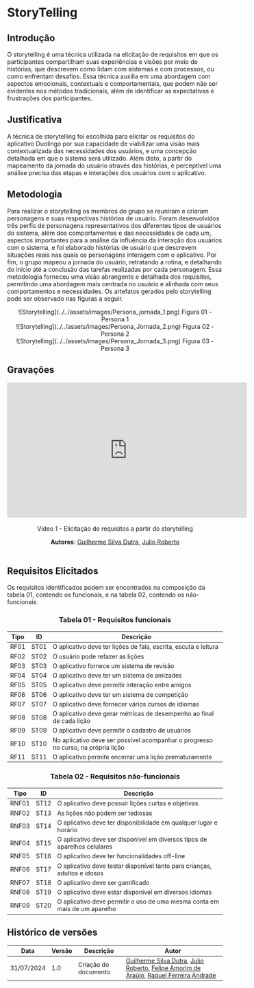 # StoryTelling

## Introdução

O storytelling é uma técnica utilizada na elicitação de requisitos em que os participantes compartilham suas experiências e visões por meio de histórias, que descrevem como lidam com sistemas e com processos, ou como enfrentam desafios. Essa técnica auxilia em uma abordagem com aspectos emocionais, contextuais e comportamentais, que podem não ser evidentes nos métodos tradicionais, além de identificar as expectativas e frustrações dos participantes. 

## Justificativa

A técnica de storytelling foi escolhida para elicitar os requisitos do aplicativo Duolingo por sua capacidade de viabilizar uma visão mais contextualizada das necessidades dos usuários, e uma concepção detalhada em que o sistema será utilizado. Além disto, a partir do mapeamento da jornada do usuário através das histórias, é perceptível uma análise precisa das etapas e interações dos usuários com o aplicativo.

## Metodologia

Para realizar o storytelling os membros do grupo se reuniram e criaram personagens e suas respectivas histórias de usuário. Foram desenvolvidos três perfis de personagens representativos dos diferentes tipos de usuários do sistema, além dos comportamentos e das necessidades de cada um, aspectos importantes para a análise da influência da interação dos usuários com o sistema, e foi elaborado histórias de usuário que descrevem situações reais nas quais os personagens interagem com o aplicativo. Por fim, o grupo mapeou a jornada do usuário, retratando a rotina, e detalhando do início até a conclusão das tarefas realizadas por cada personagem. Essa metodologia forneceu uma visão abrangente e detalhada dos requisitos, permitindo uma abordagem mais centrada no usuário e alinhada com seus comportamentos e necessidades. Os artefatos gerados pelo storytelling pode ser observado nas figuras a seguir. 

<center>
![Storytelling](../../assets/images/Persona_jornada_1.png)
Figura 01 - Persona 1
</center>
<center>
![Storytelling](../../assets/images/Persona_Jornada_2.png)
Figura 02 - Persona 2
</center>
<center>
![Storytelling](../../assets/images/Persona_Jornada_3.png)
Figura 03 - Persona 3
</center>

## Gravações

<center>
<iframe width="560" height="315" src="https://www.youtube.com/embed/OW-2Q-uERm8?si=EzZHCBSaolMIjj5H" title="YouTube video player" frameborder="0" allow="accelerometer; autoplay; clipboard-write; encrypted-media; gyroscope; picture-in-picture; web-share" referrerpolicy="strict-origin-when-cross-origin" allowfullscreen></iframe>

Vídeo 1 - Elicitação de requisitos a partir do storytelling

**Autores**: [Guilherme Silva Dutra](https://github.com/GuiDutra21), [Julio Roberto](https://github.com/JulioR2022)
<br></br>
</center>

## Requisitos Elicitados

Os requisitos identificados podem ser encontrados na composição da tabela 01, contendo os funcionais, e na tabela 02, contendo os não-funcionais.

<center>

### Tabela 01 - Requisitos funcionais

| Tipo | ID | Descrição |
| - | - | - |
| RF01 | ST01 | O aplicativo deve ter lições de fala, escrita, escuta e leitura |
| RF02 | ST02 | O usuário pode refazer as lições |
| RF03 | ST03 | O aplicativo fornece um sistema de revisão  |
| RF04 | ST04 | O aplicativo deve ter um sistema de amizades |
| RF05 | ST05 | O aplicativo deve permitir interação entre amigos |
| RF06 | ST06 | O aplicativo deve ter um sistema de competição |
| RF07 | ST07 | O aplicativo deve fornecer vários cursos de idiomas |
| RF08 | ST08 | O aplicativo deve gerar métricas de desempenho ao final de cada lição |
| RF09 | ST09 | O aplicativo deve permitir o cadastro de usuários |
| RF10 | ST10 | No aplicativo deve ser possível acompanhar o progresso no curso, na própria lição |
| RF11 | ST11 | O aplicativo permite encerrar uma lição prematuramente |

### Tabela 02 - Requisitos não-funcionais

| Tipo | ID | Descrição |
| - | - | - |
| RNF01 | ST12 | O aplicativo deve possuir lições curtas e objetivas |
| RNF02 | ST13 | As lições não podem ser tediosas |
| RNF03 | ST14 | O aplicativo deve ter disponibilidade em qualquer lugar e horário |
| RNF04 | ST15 | O aplicativo deve ser disponível em diversos tipos de aparelhos celulares |
| RNF05 | ST16 | O aplicativo deve ter funcionalidades off-line |
| RNF06 | ST17 | O aplicativo deve testar disponível tanto para crianças, adultos e idosos |
| RNF07 | ST18 | O aplicativo deve ser gamificado |
| RNF08 | ST19 | O aplicativo deve estar disponível em diversos idiomas |
| RNF09 | ST20 | O aplicativo deve permitir o uso de uma mesma conta em mais de um aparelho |

</center>

## Histórico de versões

| Data | Versão | Descrição | Autor |
| ---- | ------ | --------- | ----- |
| 31/07/2024 | 1.0 | Criação do documento | [Guilherme Silva Dutra](https://github.com/GuiDutra21), [Julio Roberto](https://github.com/JulioR2022), [Felipe Amorim de Araújo](https://github.com/lipeaaraujo), [Raquel Ferreira Andrade](https://github.com/raquel-andrade) |